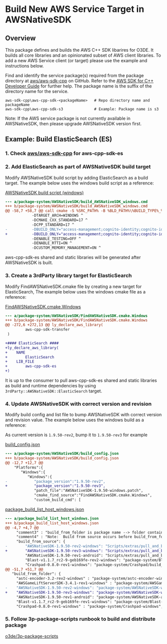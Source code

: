 # Build New AWS Service Target in AWSNativeSDK
## Overview

This package defines and builds the AWS C++ SDK libarires for O3DE. It builds all core libraries and an opinionated subset of AWS client libraries. To add a new AWS Service client (or target) please use the example and instructions below.

Find and identify the service package(s) required from the package directory at [aws/aws-sdk-cpp](https://github.com/aws/aws-sdk-cpp) on GitHub. Refer to the [AWS SDK for C++ Developer Guide](https://docs.aws.amazon.com/sdk-for-cpp/v1/developer-guide/welcome.html) for further help.
The package name is the suffix of the directory name for the service.

```
aws-sdk-cpp\aws-cpp-sdk-<packageName>   # Repo directory name and packageName
aws-sdk-cpp\aws-cpp-sdk-s3              # Example: Package name is s3
```

Note: If the AWS service package is not currently available in AWSNativeSDK, then please upgrade AWSNativeSDK version first.

## Example: Build ElasticSearch (ES)

### 1. Check [aws/aws-sdk-cpp](https://github.com/aws/aws-sdk-cpp) for aws-cpp-sdk-es

### 2. Add ElasticSearch as part of AWSNativeSDK build target
Modify AWSNativeSDK build script by adding ElasticSearch as a build target. The example below uses the windows build script as a reference:

[AWSNativeSDK build script (windows)](https://github.com/o3de/3p-package-source/blob/main/package-system/AWSNativeSDK/build_AWSNativeSDK_windows.cmd)
```diff
--- a/package-system/AWSNativeSDK/build_AWSNativeSDK_windows.cmd
+++ b/package-system/AWSNativeSDK/build_AWSNativeSDK_windows.cmd
@@ -58,7 +58,7 @@ call cmake -S %SRC_PATH% -B %BLD_PATH%\%BUILD_TYPE%_%LIB_TYPE% ^
            -DTARGET_ARCH=WINDOWS ^
            -DCMAKE_CXX_STANDARD=17 ^
            -DCPP_STANDARD=17 ^
-           -DBUILD_ONLY="access-management;cognito-identity;cognito-idp;core;devicefarm;dynamodb;gamelift;identity-management;kinesis;lambda;mobileanalytics;queues;s3;sns;sqs;sts;transfer" ^
+           -DBUILD_ONLY="access-management;cognito-identity;cognito-idp;core;devicefarm;dynamodb;es;gamelift;identity-management;kinesis;lambda;mobileanalytics;queues;s3;sns;sqs;sts;transfer" ^
            -DENABLE_TESTING=OFF ^
            -DENABLE_RTTI=ON ^
            -DCUSTOM_MEMORY_MANAGEMENT=ON ^
```
aws-cpp-sdk-es shared and static libraries will be generated after AWSNativeSDK is built.

### 3. Create a 3rdParty library target for ElasticSearch
Modify FindAWSNativeSDK.cmake file by creating a new target for ElasticSearch, The example below uses the windows cmake file as a reference:

[FindAWSNativeSDK.cmake.Windows](https://github.com/o3de/3p-package-source/blob/main/package-system/AWSNativeSDK/FindAWSNativeSDK.cmake.Windows)
```diff
--- a/package-system/AWSNativeSDK/FindAWSNativeSDK.cmake.Windows
+++ b/package-system/AWSNativeSDK/FindAWSNativeSDK.cmake.Windows
@@ -272,6 +272,13 @@ ly_declare_aws_library(
         aws-cpp-sdk-transfer
 )

+#### ElasticSearch ####
+ly_declare_aws_library(
+    NAME
+        ElasticSearch
+    LIB_FILE
+        aws-cpp-sdk-es
+)
```
It is up to the consumer to pull aws-cpp-sdk-es shared and static libraries as build and runtime dependencies by using `3rdParty::AWSNativeSDK::ElasticSearch` target.

### 4. Update AWSNativeSDK with correct version and revision
Modify build config and list file to bump AWSNativeSDK with correct version and revision value. The example below uses the windows build as a reference:

As current version is `1.9.50-rev2`, bump it to `1.9.50-rev3` for example

[build_config.json](https://github.com/o3de/3p-package-source/blob/main/package-system/AWSNativeSDK/build_config.json)
```diff
--- a/package-system/AWSNativeSDK/build_config.json
+++ b/package-system/AWSNativeSDK/build_config.json
@@ -12,7 +12,7 @@
    "Platforms":{
       "Windows":{
          "Windows":{
-            "package_version":"1.9.50-rev2",
+            "package_version":"1.9.50-rev3",
             "patch_file":"AWSNativeSDK-1.9.50-windows.patch",
             "cmake_find_source":"FindAWSNativeSDK.cmake.Windows",
             "custom_build_cmd": [
```
[package_build_list_host_windows.json](https://github.com/o3de/3p-package-source/blob/main/package_build_list_host_windows.json)
```diff
--- a/package_build_list_host_windows.json
+++ b/package_build_list_host_windows.json
@@ -4,7 +4,7 @@
     "comment3" : "build_from_folder is package name --> folder containing built image of package",
     "comment4" : "Note:  Build from source occurs before build_from_folder",
     "build_from_source": {
-        "AWSNativeSDK-1.9.50-rev2-windows": "Scripts/extras/pull_and_build_from_git.py ../../package-system/AWSNativeSDK --platform-name Windows --package-root ../../package-system --clean",
+        "AWSNativeSDK-1.9.50-rev3-windows": "Scripts/extras/pull_and_build_from_git.py ../../package-system/AWSNativeSDK --platform-name Windows --package-root ../../package-system --clean",
         "AWSNativeSDK-1.9.50-rev1-android": "Scripts/extras/pull_and_build_from_git.py ../../package-system/AWSNativeSDK --platform-name Android --package-root ../../package-system --clean",
         "Blast-v1.1.7_rc2-9-geb169fe-rev2-windows": "package-system/Blast/build_package_image.py --platform-name windows",
         "Crashpad-0.8.0-rev1-windows": "package-system/Crashpad/build_package_image.py",
@@ -51,7 +51,7 @@
   "build_from_folder": {
     "astc-encoder-3.2-rev2-windows" : "package-system/astc-encoder-windows",
     "AWSGameLiftServerSDK-3.4.1-rev1-windows" : "package-system/AWSGameLiftServerSDK/windows",
-    "AWSNativeSDK-1.9.50-rev2-windows": "package-system/AWSNativeSDK-windows",
+    "AWSNativeSDK-1.9.50-rev3-windows": "package-system/AWSNativeSDK-windows",
     "AWSNativeSDK-1.9.50-rev1-android": "package-system/AWSNativeSDK-android",
     "Blast-v1.1.7_rc2-9-geb169fe-rev1-windows": "package-system/Blast-windows",
     "Crashpad-0.8.0-rev1-windows" : "package-system/Crashpad-windows",
```

### 5. Follow 3p-package-scripts runbook to build and distribute package
[o3de/3p-package-scripts](https://github.com/o3de/3p-package-scripts/blob/main/README.md)
